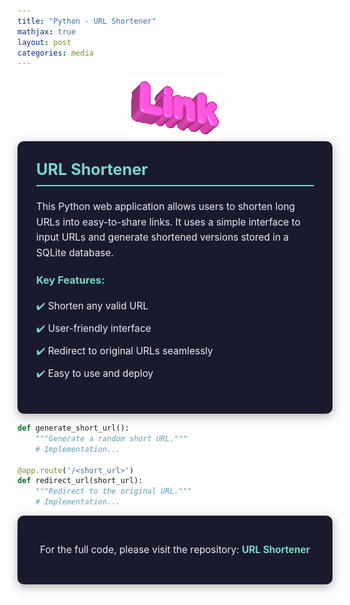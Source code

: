 ```yaml
---
title: "Python - URL Shortener"
mathjax: true
layout: post
categories: media
---
```


<div align="center">
    <img src="../assets/images/link.gif" alt="URL Shortener GIF" />
</div>

<div style="background-color: #1a1a2e; color: #EAECEE; padding: 30px; border-radius: 10px; box-shadow: 0 4px 15px rgba(0, 0, 0, 0.3);">
    <h2 style="margin-top: 0; font-size: 1.8em; color: #76D7C4; border-bottom: 2px solid #76D7C4; padding-bottom: 10px;">URL Shortener</h2>
    <p style="line-height: 1.6; font-size: 1.1em;">This Python web application allows users to shorten long URLs into easy-to-share links. It uses a simple interface to input URLs and generate shortened versions stored in a SQLite database.</p>

 <h3 style="color: #76D7C4; margin-top: 20px;">Key Features:</h3>
    <ul style="list-style-type: none; padding: 0;">
        <li style="color: #EAECEE; font-size: 1.1em; padding: 5px 0; position: relative;">
            <span style="color: #76D7C4;">✔️</span> Shorten any valid URL
        </li>
        <li style="color: #EAECEE; font-size: 1.1em; padding: 5px 0; position: relative;">
            <span style="color: #76D7C4;">✔️</span> User-friendly interface
        </li>
        <li style="color: #EAECEE; font-size: 1.1em; padding: 5px 0; position: relative;">
            <span style="color: #76D7C4;">✔️</span> Redirect to original URLs seamlessly
        </li>
        <li style="color: #EAECEE; font-size: 1.1em; padding: 5px 0; position: relative;">
            <span style="color: #76D7C4;">✔️</span> Easy to use and deploy
        </li>
    </ul>
</div>

```python
def generate_short_url():
    """Generate a random short URL."""
    # Implementation...

@app.route('/<short_url>')
def redirect_url(short_url):
    """Redirect to the original URL."""
    # Implementation...
```
<div style="background-color: #1a1a2e; color: #EAECEE; padding: 30px; border-radius: 10px; box-shadow: 0 4px 15px rgba(0, 0, 0, 0.3);"> <p style="font-size: 1.1em; text-align: center;"> For the full code, please visit the repository: <a href="https://github.com/6cox9/url-shortener" target="_blank" style="color: #76D7C4; text-decoration: none; font-weight: bold;">URL Shortener</a> </p> </div>
